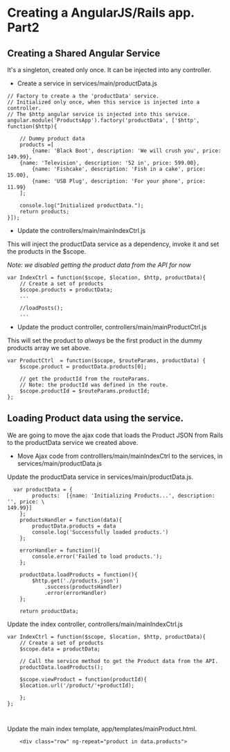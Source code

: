 # Creating a AngularJS/Rails app. Part2


## Creating a Shared Angular Service

It's a singleton, created only once. It can be injected into any controller.


* Create a service in services/main/productData.js

```
// Factory to create a the 'productData' service.                               
// Initialized only once, when this service is injected into a controller.      
// The $http angular service is injected into this service.                     
angular.module('ProductsApp').factory('productData', ['$http', function($http){

    // Dummy product data                                                       
    products =[
        {name: 'Black Boot', description: 'We will crush you', price: 149.99},
	{name: 'Television', description: '52 in', price: 599.00},
        {name: 'Fishcake', description: 'Fish in a cake', price: 15.00},
        {name: 'USB Plug', description: 'For your phone', price: 11.99}
    ];

    console.log("Initialized productData.");
    return products;
}]);
```
* Update the controllers/main/mainIndexCtrl.js

This will inject the productData service as a dependency, invoke it and set the products in the $scope. 

_Note: we disabled getting the product data from the API for now_

```
var IndexCtrl = function($scope, $location, $http, productData){
    // Create a set of products                                                 
    $scope.products = productData;
    ...
    
    //loadPosts();
    ...
```
* Update the product controller, controllers/main/mainProductCtrl.js 

This will set the product to _always_ be the first product in the dummy products array we set above.

```
var ProductCtrl  = function($scope, $routeParams, productData) {
    $scope.product = productData.products[0];

    // get the productId from the routeParams.                                  
    // Note: the productId was defined in the route.                            
    $scope.productId = $routeParams.productId;
};
```

## Loading Product data using the service.
We are going to move the ajax code that loads the Product JSON from Rails to the productData service we created above. 

* Move Ajax code from controlllers/main/mainIndexCtrl to the services, in services/main/productData.js

Update the productData service in services/main/productData.js.


```
  var productData = {
        products:  [{name: 'Initializing Products...', description: '', price: \
149.99}]
    };
    productsHandler = function(data){
        productData.products = data
        console.log('Successfully loaded products.')
    };

    errorHandler = function(){
        console.error('Failed to load products.');
    };

    productData.loadProducts = function(){
        $http.get('./products.json')
            .success(productsHandler)
            .error(errorHandler)
    };

    return productData;

``` 

Update the index controller, controllers/main/mainIndexCtrl.js  

```
var IndexCtrl = function($scope, $location, $http, productData){
    // Create a set of products                                                 
    $scope.data = productData;

    // Call the service method to get the Product data from the API.            
    productData.loadProducts();

    $scope.viewProduct = function(productId){
	$location.url('/product/'+productId);

    };
};



```

Update the main index template, app/templates/mainProduct.html.

```
	<div class="row" ng-repeat="product in data.products">
```
